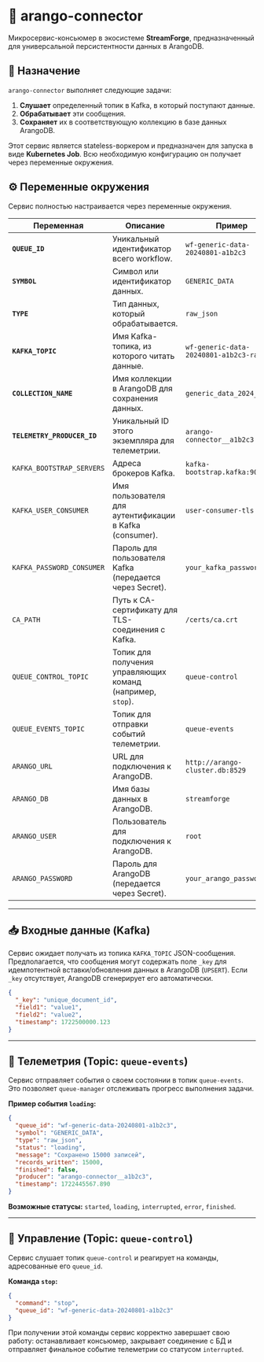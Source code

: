 # 🔗 arango-connector

Микросервис-консьюмер в экосистеме **StreamForge**, предназначенный для универсальной персистентности данных в ArangoDB.

## 🎯 Назначение

`arango-connector` выполняет следующие задачи:

1.  **Слушает** определенный топик в Kafka, в который поступают данные.
2.  **Обрабатывает** эти сообщения.
3.  **Сохраняет** их в соответствующую коллекцию в базе данных ArangoDB.

Этот сервис является stateless-воркером и предназначен для запуска в виде **Kubernetes Job**. Всю необходимую конфигурацию он получает через переменные окружения.

## ⚙️ Переменные окружения

Сервис полностью настраивается через переменные окружения.

| Переменная                 | Описание                                                              | Пример                                           |
| -------------------------- | --------------------------------------------------------------------- | ------------------------------------------------ |
| **`QUEUE_ID`**             | Уникальный идентификатор всего workflow.                              | `wf-generic-data-20240801-a1b2c3`                 |
| **`SYMBOL`**               | Символ или идентификатор данных.                                      | `GENERIC_DATA`                                   |
| **`TYPE`**                 | Тип данных, который обрабатывается.                                   | `raw_json`                                       |
| **`KAFKA_TOPIC`**          | Имя Kafka-топика, из которого читать данные.                           | `wf-generic-data-20240801-a1b2c3-raw`             |
| **`COLLECTION_NAME`**      | Имя коллекции в ArangoDB для сохранения данных.                       | `generic_data_2024_08_01`                        |
| **`TELEMETRY_PRODUCER_ID`**| Уникальный ID этого экземпляра для телеметрии.                        | `arango-connector__a1b2c3`                       |
| `KAFKA_BOOTSTRAP_SERVERS`  | Адреса брокеров Kafka.                                                | `kafka-bootstrap.kafka:9093`                     |
| `KAFKA_USER_CONSUMER`      | Имя пользователя для аутентификации в Kafka (consumer).               | `user-consumer-tls`                              |
| `KAFKA_PASSWORD_CONSUMER`  | Пароль для пользователя Kafka (передается через Secret).              | `your_kafka_password`                            |
| `CA_PATH`                  | Путь к CA-сертификату для TLS-соединения с Kafka.                     | `/certs/ca.crt`                                  |
| `QUEUE_CONTROL_TOPIC`      | Топик для получения управляющих команд (например, `stop`).            | `queue-control`                                  |
| `QUEUE_EVENTS_TOPIC`       | Топик для отправки событий телеметрии.                                | `queue-events`                                   |
| `ARANGO_URL`               | URL для подключения к ArangoDB.                                       | `http://arango-cluster.db:8529`                  |
| `ARANGO_DB`                | Имя базы данных в ArangoDB.                                           | `streamforge`                                    |
| `ARANGO_USER`              | Пользователь для подключения к ArangoDB.                              | `root`                                           |
| `ARANGO_PASSWORD`          | Пароль для ArangoDB (передается через Secret).                        | `your_arango_password`                           |

---

## 📥 Входные данные (Kafka)

Сервис ожидает получать из топика `KAFKA_TOPIC` JSON-сообщения. Предполагается, что сообщения могут содержать поле `_key` для идемпотентной вставки/обновления данных в ArangoDB (`UPSERT`). Если `_key` отсутствует, ArangoDB сгенерирует его автоматически.

```json
{
  "_key": "unique_document_id",
  "field1": "value1",
  "field2": "value2",
  "timestamp": 1722500000.123
}
```

---

## 📡 Телеметрия (Topic: `queue-events`)

Сервис отправляет события о своем состоянии в топик `queue-events`. Это позволяет `queue-manager` отслеживать прогресс выполнения задачи.

**Пример события `loading`:**

```json
{
  "queue_id": "wf-generic-data-20240801-a1b2c3",
  "symbol": "GENERIC_DATA",
  "type": "raw_json",
  "status": "loading",
  "message": "Сохранено 15000 записей",
  "records_written": 15000,
  "finished": false,
  "producer": "arango-connector__a1b2c3",
  "timestamp": 1722445567.890
}
```

**Возможные статусы:** `started`, `loading`, `interrupted`, `error`, `finished`.

---

## 🔄 Управление (Topic: `queue-control`)

Сервис слушает топик `queue-control` и реагирует на команды, адресованные его `queue_id`.

**Команда `stop`:**

```json
{
  "command": "stop",
  "queue_id": "wf-generic-data-20240801-a1b2c3"
}
```

При получении этой команды сервис корректно завершает свою работу: останавливает консьюмер, закрывает соединение с БД и отправляет финальное событие телеметрии со статусом `interrupted`.
